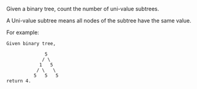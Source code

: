 Given a binary tree, count the number of uni-value subtrees.

A Uni-value subtree means all nodes of the subtree have the same value.

For example:
```
Given binary tree,

              5
             / \
            1   5
           / \   \
          5   5   5
return 4.
```
